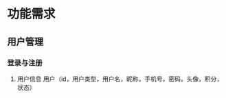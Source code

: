 # 功能需求
## 用户管理
###  登录与注册
1. 用户信息
用户（id，用户类型，用户名，昵称，手机号，密码，头像，积分，状态）

<!--stackedit_data:
eyJoaXN0b3J5IjpbNjk0NzYxMzksLTEwNjY1MTU1OTIsLTIwOD
g3NDY2MTJdfQ==
-->